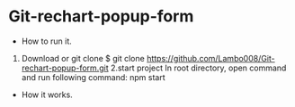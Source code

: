 # Git-rechart-popup-form
 
- How to run it.
 1. Download or git clone
     $ git clone https://github.com/Lambo008/Git-rechart-popup-form.git
 2.start project
     In root directory, open command and run following command:
     npm start
- How it works.
 
